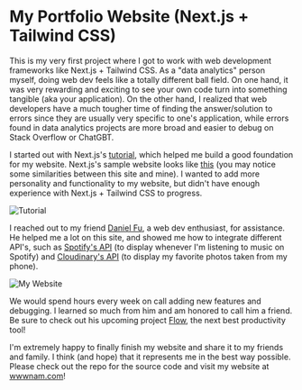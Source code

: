 # My Portfolio Website (Next.js + Tailwind CSS)

This is my very first project where I got to work with web development frameworks like Next.js + Tailwind CSS. As a "data analytics" person myself, doing web dev feels like a totally different ball field. On one hand, it was very rewarding and exciting to see your own code turn into something tangible (aka your application). On the other hand, I realized that web developers have a much tougher time of finding the answer/solution to errors since they are usually very specific to one's application, while errors found in data analytics projects are more broad and easier to debug on Stack Overflow or ChatGBT.

I started out with Next.js's [tutorial](https://nextjs.org/learn/basics/create-nextjs-app), which helped me build a good foundation for my website. Next.js's sample website looks like [this](https://next-learn-starter.vercel.app/) (you may notice some similarities between this site and mine). I wanted to add more personality and functionality to my website, but didn't have enough experience with Next.js + Tailwind CSS to progress. 

![Tutorial](https://cdn.discordapp.com/attachments/663146570765566003/1108462567971631134/image.png "Next.js's Tutorial")

I reached out to my friend [Daniel Fu](https://github.com/itsnotaka), a web dev enthusiast, for assistance. He helped me a lot on this site, and showed me how to integrate different API's, such as [Spotify's API](https://developer.spotify.com/documentation/web-api) (to display whenever I'm listening to music on Spotify) and [Cloudinary's API](https://cloudinary.com/documentation/image_upload_api_reference) (to display my favorite photos taken from my phone). 

![My Website](https://cdn.discordapp.com/attachments/663146570765566003/1108465488062861312/image.png "Photos Page")

We would spend hours every week on call adding new features and debugging. I learned so much from him and am honored to call him a friend. Be sure to check out his upcoming project [Flow](https://www.flowapp.so/), the next best productivity tool!

I'm extremely happy to finally finish my website and share it to my friends and family. I think (and hope) that it represents me in the best way possible. Please check out the repo for the source code and visit my website at [wwwnam.com](https://www.wwwnam.com/)!
